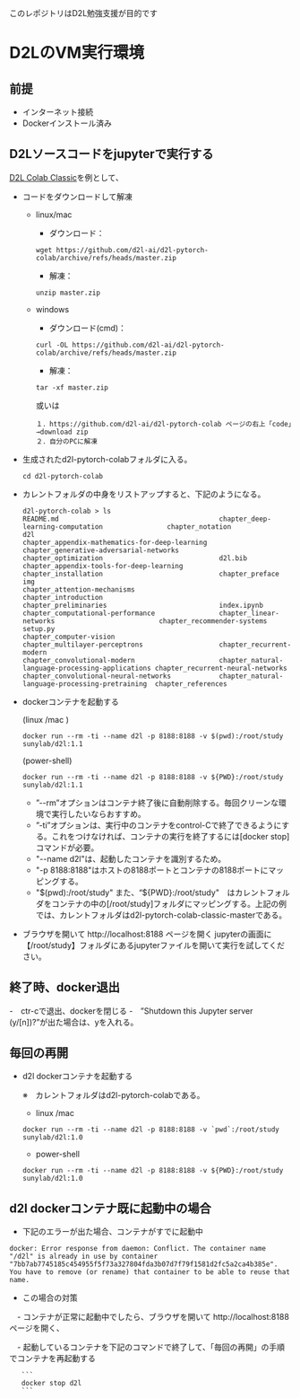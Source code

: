 このレポジトリはD2L勉強支援が目的です

# D2LのVM実行環境

## 前提
  - インターネット接続
  - Dockerインストール済み
   
## D2Lソースコードをjupyterで実行する
  [D2L Colab Classic](https://github.com/d2l-ai/d2l-pytorch-colab.git)を例として、

- コードをダウンロードして解凍
  - linux/mac
    - ダウンロード：
     ```
     wget https://github.com/d2l-ai/d2l-pytorch-colab/archive/refs/heads/master.zip
     ```
     - 解凍：
     ```
     unzip master.zip
     ```
     
  - windows
    - ダウンロード(cmd)：
    ```
    curl -OL https://github.com/d2l-ai/d2l-pytorch-colab/archive/refs/heads/master.zip
    ```
    - 解凍：
    ```
    tar -xf master.zip
    ```
    
    或いは 
    ```
    １．https://github.com/d2l-ai/d2l-pytorch-colab ページの右上「code」→download zip
    ２．自分のPCに解凍
    ```
   
- 生成されたd2l-pytorch-colabフォルダに入る。

   ```
   cd d2l-pytorch-colab

- カレントフォルダの中身をリストアップすると、下記のようになる。

   ```
   d2l-pytorch-colab > ls
   README.md                                        chapter_deep-learning-computation                chapter_notation                                 d2l
   chapter_appendix-mathematics-for-deep-learning   chapter_generative-adversarial-networks          chapter_optimization                             d2l.bib
   chapter_appendix-tools-for-deep-learning         chapter_installation                             chapter_preface                                  img
   chapter_attention-mechanisms                     chapter_introduction                             chapter_preliminaries                            index.ipynb
   chapter_computational-performance                chapter_linear-networks                          chapter_recommender-systems                      setup.py
   chapter_computer-vision                          chapter_multilayer-perceptrons                   chapter_recurrent-modern
   chapter_convolutional-modern                     chapter_natural-language-processing-applications chapter_recurrent-neural-networks
   chapter_convolutional-neural-networks            chapter_natural-language-processing-pretraining  chapter_references
   ```

- dockerコンテナを起動する
  
   (linux /mac )
   ```
   docker run --rm -ti --name d2l -p 8188:8188 -v $(pwd):/root/study sunylab/d2l:1.1
   ```
   (power-shell)
   ```
   docker run --rm -ti --name d2l -p 8188:8188 -v ${PWD}:/root/study sunylab/d2l:1.1
   ```
   
   - ”--rm”オプションはコンテナ終了後に自動削除する。毎回クリーンな環境で実行したいならおすすめ。
   - ”-ti”オプションは、実行中のコンテナをcontrol-Cで終了できるようにする。これをつけなければ、コンテナの実行を終了するには[docker stop]コマンドが必要。
   - "--name d2l"は、起動したコンテナを識別するため。
   - "-p 8188:8188"はホストの8188ポートとコンテナの8188ポートにマッピングする。
   - "$(pwd):/root/study" また、“${PWD}:/root/study"　はカレントフォルダをコンテナの中の[/root/study]フォルダにマッピングする。上記の例では、カレントフォルダはd2l-pytorch-colab-classic-masterである。

- ブラウザを開いて http://localhost:8188 ページを開く
  jupyterの画面に【/root/study】フォルダにあるjupyterファイルを開いて実行を試してください。

## 終了時、docker退出
-　ctr-cで退出、dockerを閉じる
-　”Shutdown this Jupyter server (y/[n])?”が出た場合は、yを入れる。

## 毎回の再開

- d2l dockerコンテナを起動する
  
  ※　カレントフォルダはd2l-pytorch-colabである。
  
  - linux /mac
   ```
   docker run --rm -ti --name d2l -p 8188:8188 -v `pwd`:/root/study sunylab/d2l:1.0
   ```
   - power-shell
   ```
   docker run --rm -ti --name d2l -p 8188:8188 -v ${PWD}:/root/study sunylab/d2l:1.0
   ```
   
 ## d2l dockerコンテナ既に起動中の場合
   - 下記のエラーが出た場合、コンテナがすでに起動中
   ```
   docker: Error response from daemon: Conflict. The container name "/d2l" is already in use by container "7bb7ab7745185c454955f5f73a327804fda3b07d7f79f1581d2fc5a2ca4b385e". You have to remove (or rename) that container to be able to reuse that name.
   ```
   - この場合の対策
  
   　- コンテナが正常に起動中でしたら、ブラウザを開いて http://localhost:8188 ページを開く、

   　- 起動しているコンテナを下記のコマンドで終了して、「毎回の再開」の手順でコンテナを再起動する
      
       ```
       docker stop d2l
       ```
 
